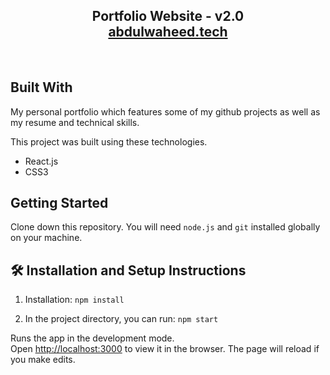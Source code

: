 <h2 align="center">
  Portfolio Website - v2.0<br/>
  <a href="https://soumyajit.vercel.app/" target="_blank">abdulwaheed.tech</a>
</h2>

<br/>

## Built With

My personal portfolio which features some of my github projects as well as my resume and technical skills.<br/>

This project was built using these technologies.

- React.js
- CSS3

## Getting Started

Clone down this repository. You will need `node.js` and `git` installed globally on your machine.

## 🛠 Installation and Setup Instructions

1. Installation: `npm install`

2. In the project directory, you can run: `npm start`

Runs the app in the development mode.\
Open [http://localhost:3000](http://localhost:3000) to view it in the browser.
The page will reload if you make edits.